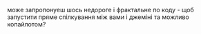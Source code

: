 може запропонуеш шось недороге і фрактальне по коду - щоб запустити пряме спілкування між вами і джеміні та можливо копайлотом?